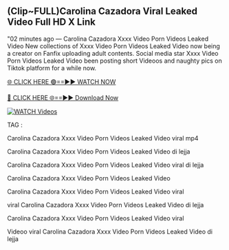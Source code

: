 ## (Clip~FULL)Carolina Cazadora Viral Leaked Video Full HD X Link


"02 minutes ago —  Carolina Cazadora Xxxx Video Porn Videos Leaked Video New collections of   Xxxx Video Porn Videos Leaked Video now being a creator on Fanfix uploading adult contents. Social media star   Xxxx Video Porn Videos Leaked Video been posting short Videoos and naughty pics on Tiktok platform for a while now.


[🌐 CLICK HERE 🟢==►► WATCH NOW](https://ultra-bulletin.blogspot.com/p/ultra-bulletin-23.html)

[🔴 CLICK HERE 🌐==►► Download Now](https://ultra-bulletin.blogspot.com/p/ultra-bulletin-23.html)

[![WATCH Videos](https://i.imgur.com/dJHk4Zq.gif)](https://ultra-bulletin.blogspot.com/p/ultra-bulletin-23.html)


TAG :

Carolina Cazadora Xxxx Video Porn Videos Leaked Video viral mp4

Carolina Cazadora Xxxx Video Porn Videos Leaked Video di lejja

Carolina Cazadora Xxxx Video Porn Videos Leaked Video viral di lejja

Carolina Cazadora Xxxx Video Porn Videos Leaked Video

Carolina Cazadora Xxxx Video Porn Videos Leaked Video viral

viral Carolina Cazadora Xxxx Video Porn Videos Leaked Video di lejja

Carolina Cazadora Xxxx Video Porn Videos Leaked Video viral

Videoo viral Carolina Cazadora Xxxx Video Porn Videos Leaked Video di lejja
